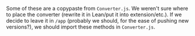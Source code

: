 Some of these are a copypaste from `Converter.js`.
We weren't sure where to place the converter (rewrite it in Lean/put it into extension/etc.).
If we decide to leave it in `/app` (probably we should, for the ease of pushing new versions?), we should import these methods in `Converter.js`.
